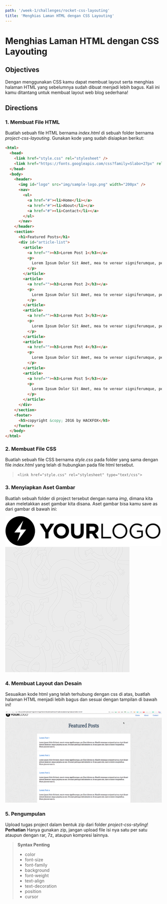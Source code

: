 ```yaml
---
path: '/week-1/challenges/rocket-css-layouting'
title: 'Menghias Laman HTML dengan CSS Layouting'
---
```


# Menghias Laman HTML dengan CSS Layouting

## Objectives

Dengan menggunakan CSS kamu dapat membuat layout serta menghias halaman HTML yang sebelumnya sudah dibuat menjadi lebih bagus. Kali ini kamu ditantang untuk membuat layout web blog sederhana!

## Directions

### 1. Membuat File HTML

Buatlah sebuah file HTML bernama *index.html* di sebuah folder bernama *project-css-layouting*.
Gunakan kode yang sudah disiapkan berikut:

```html
<html>
  <head>
    <link href="style.css" rel="stylesheet" />
    <link href="https://fonts.googleapis.com/css?family=Slabo+27px" rel="stylesheet">
  </head>
  <body>
    <header>
      <img id="logo" src="img/sample-logo.png" width="200px" />
      <nav>
        <ul>
          <a href="#"><li>Home</li></a>
          <a href="#"><li>About</li></a>
          <a href="#"><li>Contact</li></a>
        </ul>
      </nav>
    </header>
    <section>
      <h1>Featured Posts</h1>
      <div id="article-list">
        <article>
          <a href=""><h3>Lorem Post 1</h3></a>
          <p>
            Lorem Ipsum Dolor Sit Amet, mea te verear signiferumque, per illum labores ne. Blandit omnesque scripserit pri ex, et pri dicant eirmod deserunt. Aeque perpetua ea nec. Sit erant patrioque delicatissimi ut. Et sea quem sint, nam in minim voluptatibus. Etiam placerat eam in.
          </p>
        </article>
        <article>
          <a href=""><h3>Lorem Post 2</h3></a>
          <p>
            Lorem Ipsum Dolor Sit Amet, mea te verear signiferumque, per illum labores ne. Blandit omnesque scripserit pri ex, et pri dicant eirmod deserunt. Aeque perpetua ea nec. Sit erant patrioque delicatissimi ut. Et sea quem sint, nam in minim voluptatibus. Etiam placerat eam in.
          </p>
        </article>
        <article>
          <a href=""><h3>Lorem Post 3</h3></a>
          <p>
            Lorem Ipsum Dolor Sit Amet, mea te verear signiferumque, per illum labores ne. Blandit omnesque scripserit pri ex, et pri dicant eirmod deserunt. Aeque perpetua ea nec. Sit erant patrioque delicatissimi ut. Et sea quem sint, nam in minim voluptatibus. Etiam placerat eam in.
          </p>
        </article>
        <article>
          <a href=""><h3>Lorem Post 4</h3></a>
          <p>
            Lorem Ipsum Dolor Sit Amet, mea te verear signiferumque, per illum labores ne. Blandit omnesque scripserit pri ex, et pri dicant eirmod deserunt. Aeque perpetua ea nec. Sit erant patrioque delicatissimi ut. Et sea quem sint, nam in minim voluptatibus. Etiam placerat eam in.
          </p>
        </article>
        <article>
          <a href=""><h3>Lorem Post 5</h3></a>
          <p>
            Lorem Ipsum Dolor Sit Amet, mea te verear signiferumque, per illum labores ne. Blandit omnesque scripserit pri ex, et pri dicant eirmod deserunt. Aeque perpetua ea nec. Sit erant patrioque delicatissimi ut. Et sea quem sint, nam in minim voluptatibus. Etiam placerat eam in.
          </p>
        </article>
      </div>
    </section>
    <footer>
      <h5>copyright &copy; 2016 by HACKFOX</h5>
    </footer>
  </body>
</html>
```

### 2. Membuat File CSS

Buatlah sebuah file CSS bernama *style.css* pada folder yang sama dengan file *index.html* yang telah di hubungkan pada file html tersebut.

> `<link href="style.css" rel="stylesheet" type="text/css">`

### 3. Menyiapkan Aset Gambar

Buatlah sebuah folder di project tersebut dengan nama *img*, dimana kita akan meletakkan aset gambar kita disana. Aset gambar bisa kamu save as dari gambar di bawah ini:

![Anchor CSS Layout 1](/week-1/assets/sample-logo.png)
![Anchor CSS Layout 2](/week-1/assets/sample-pattern.png)

### 4. Membuat Layout dan Desain

Sesuaikan kode html yang telah terhubung dengan css di atas, buatlah halaman HTML menjadi lebih bagus dan sesuai dengan tampilan di bawah ini!

![Contoh Hasil Akhir CSS Layouting](/week-1/assets/contoh-css-layouting.gif)

### 5. Pengumpulan

Upload tugas project dalam bentuk zip dari folder *project-css-styling*! **Perhatian** Hanya gunakan zip, jangan upload file isi nya satu per satu ataupun dengan rar, 7z, ataupun kompresi lainnya.

> **Syntax Penting**
>  - color
>  - font-size
>  - font-family
>  - background
>  - font-weight
>  - text-align
>  - text-decoration
>  - position
>  - cursor
